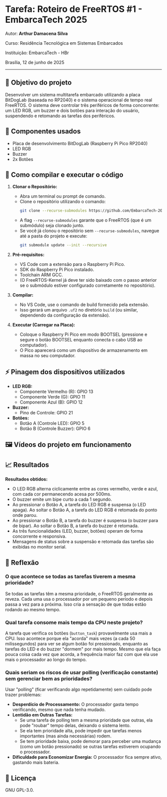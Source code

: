# Tarefa: Roteiro de FreeRTOS #1 - EmbarcaTech 2025

Autor: **Arthur Damacena Silva**

Curso: Residência Tecnológica em Sistemas Embarcados

Instituição: EmbarcaTech - HBr

Brasília, 12 de junho de 2025

---

## 🎯 Objetivo do projeto

Desenvolver um sistema multitarefa embarcado utilizando a placa BitDogLab (baseada no RP2040) e o sistema operacional de tempo real FreeRTOS. O sistema deve controlar três periféricos de forma concorrente: um LED RGB, um buzzer e dois botões para interação do usuário, suspendendo e retomando as tarefas dos periféricos.

## 🔧 Componentes usados

*   Placa de desenvolvimento BitDogLab (Raspberry Pi Pico RP2040)
*   LED RGB
*   Buzzer 
*   2x Botões

## 💾 Como compilar e executar o código

1.  **Clonar o Repositório:**
    *   Abra um terminal ou prompt de comando.
    *   Clone o repositório utilizando o comando:
        ```bash
        git clone --recurse-submodules https://github.com/EmbarcaTech-2025/tarefa-freertos-1-R2Damacena.git
        ```
    *   A flag `--recurse-submodules` garante que o FreeRTOS (que é um submódulo) seja clonado junto.
    *   Se você já clonou o repositório sem `--recurse-submodules`, navegue até a pasta do projeto e execute:
        ```bash
        git submodule update --init --recursive
        ```

2.  **Pré-requisitos:**
    *   VS Code com a extensão para o Raspberry Pi Pico.
    *   SDK do Raspberry Pi Pico instalado.
    *   Toolchain ARM GCC.
    *   (O FreeRTOS-Kernel já deve ter sido baixado com o passo anterior se o submódulo estiver configurado corretamente no repositório).

3.  **Compilar:**
    *   No VS Code, use o comando de build fornecido pela extensão.
    *   Isso gerará um arquivo `.uf2` no diretório `build` (ou similar, dependendo da configuração da extensão).

5.  **Executar (Carregar na Placa):**
    *   Coloque o Raspberry Pi Pico em modo BOOTSEL (pressione e segure o botão BOOTSEL enquanto conecta o cabo USB ao computador).
    *   O Pico aparecerá como um dispositivo de armazenamento em massa no seu computador.

## ⚡ Pinagem dos dispositivos utilizados

*   **LED RGB:**
    *   Componente Vermelho (R): GPIO 13
    *   Componente Verde (G): GPIO 11
    *   Componente Azul (B): GPIO 12
*   **Buzzer:**
    *   Pino de Controle: GPIO 21
*   **Botões:**
    *   Botão A (Controle LED): GPIO 5
    *   Botão B (Controle Buzzer): GPIO 6

## 🖼️ Vídeos do projeto em funcionamento

<!--
    Insira aqui screenshots, fotos da montagem ou um link para um vídeo do projeto funcionando.
    Exemplo:
    ![Foto da Montagem](caminho/para/sua/imagem.jpg)
    [Vídeo do Projeto](link/para/seu/video.mp4)
-->

## 📈 Resultados

**Resultados obtidos:**

*   O LED RGB alterna ciclicamente entre as cores vermelho, verde e azul, com cada cor permanecendo acesa por 500ms.
*   O buzzer emite um bipe curto a cada 1 segundo.
*   Ao pressionar o Botão A, a tarefa do LED RGB é suspensa (o LED apaga). Ao soltar o Botão A, a tarefa do LED RGB é retomada do ponto onde parou.
*   Ao pressionar o Botão B, a tarefa do buzzer é suspensa (o buzzer para de bipar). Ao soltar o Botão B, a tarefa do buzzer é retomada.
*   As três funcionalidades (LED, buzzer, botões) operam de forma concorrente e responsiva.
*   Mensagens de status sobre a suspensão e retomada das tarefas são exibidas no monitor serial.

## 🤔 Reflexão 

### O que acontece se todas as tarefas tiverem a mesma prioridade?

Se todas as tarefas têm a mesma prioridade, o FreeRTOS geralmente as reveza. Cada uma usa o processador por um pequeno período e depois passa a vez para a próxima. Isso cria a sensação de que todas estão rodando ao mesmo tempo.

### Qual tarefa consome mais tempo da CPU neste projeto?

A tarefa que verifica os botões (`button_task`) provavelmente usa mais a CPU. Isso acontece porque ela "acorda" mais vezes (a cada 50 milissegundos) para ver se algum botão foi pressionado, enquanto as tarefas do LED e do buzzer "dormem" por mais tempo. Mesmo que ela faça pouca coisa cada vez que acorda, a frequência maior faz com que ela use mais o processador ao longo do tempo.

### Quais seriam os riscos de usar polling (verificação constante) sem gerenciar bem as prioridades?

Usar "polling" (ficar verificando algo repetidamente) sem cuidado pode trazer problemas:

*   **Desperdício de Processamento:** O processador gasta tempo verificando, mesmo que nada tenha mudado.
*   **Lentidão em Outras Tarefas:**
    *   Se uma tarefa de polling tem a mesma prioridade que outras, ela pode "roubar" tempo delas, deixando o sistema lento.
    *   Se ela tem prioridade alta, pode impedir que tarefas menos importantes (mas ainda necessárias) rodem.
    *   Se tem prioridade baixa, pode demorar para perceber uma mudança (como um botão pressionado) se outras tarefas estiverem ocupando o processador.
*   **Dificuldade para Economizar Energia:** O processador fica sempre ativo, gastando mais bateria.

## 📜 Licença
GNU GPL-3.0.
